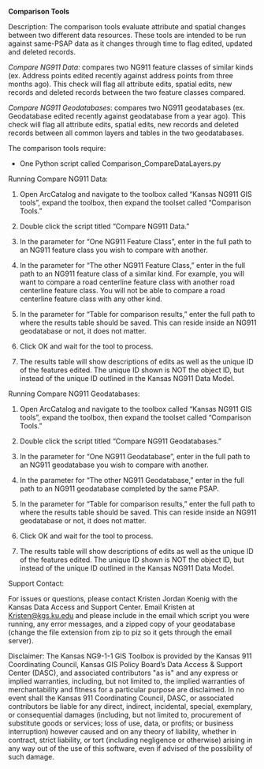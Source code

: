 **Comparison Tools**

Description: The comparison tools evaluate attribute and spatial changes
between two different data resources. These tools are intended to be run
against same-PSAP data as it changes through time to flag edited,
updated and deleted records.

*Compare NG911 Data*: compares two NG911 feature classes of similar
kinds (ex. Address points edited recently against address points from
three months ago). This check will flag all attribute edits, spatial
edits, new records and deleted records between the two feature classes
compared.

*Compare NG911 Geodatabases*: compares two NG911 geodatabases (ex.
Geodatabase edited recently against geodatabase from a year ago). This
check will flag all attribute edits, spatial edits, new records and
deleted records between all common layers and tables in the two
geodatabases.

The comparison tools require:

-   One Python script called Comparison\_CompareDataLayers.py

Running Compare NG911 Data:

1.  Open ArcCatalog and navigate to the toolbox called “Kansas NG911 GIS
    tools”, expand the toolbox, then expand the toolset called
    “Comparison Tools.”

2.  Double click the script titled “Compare NG911 Data.”

3.  In the parameter for “One NG911 Feature Class”, enter in the full
    path to an NG911 feature class you wish to compare with another.

4.  In the parameter for “The other NG911 Feature Class,” enter in the
    full path to an NG911 feature class of a similar kind. For example,
    you will want to compare a road centerline feature class with
    another road centerline feature class. You will not be able to
    compare a road centerline feature class with any other kind.

5.  In the parameter for “Table for comparison results,” enter the full
    path to where the results table should be saved. This can reside
    inside an NG911 geodatabase or not, it does not matter.

6.  Click OK and wait for the tool to process.

7.  The results table will show descriptions of edits as well as the
    unique ID of the features edited. The unique ID shown is NOT the
    object ID, but instead of the unique ID outlined in the Kansas NG911
    Data Model.

Running Compare NG911 Geodatabases:

1.  Open ArcCatalog and navigate to the toolbox called “Kansas NG911 GIS
    tools”, expand the toolbox, then expand the toolset called
    “Comparison Tools.”

2.  Double click the script titled “Compare NG911 Geodatabases.”

3.  In the parameter for “One NG911 Geodatabase”, enter in the full path
    to an NG911 geodatabase you wish to compare with another.

4.  In the parameter for “The other NG911 Geodatabase,” enter in the
    full path to an NG911 geodatabase completed by the same PSAP.

5.  In the parameter for “Table for comparison results,” enter the full
    path to where the results table should be saved. This can reside
    inside an NG911 geodatabase or not, it does not matter.

6.  Click OK and wait for the tool to process.

7.  The results table will show descriptions of edits as well as the
    unique ID of the features edited. The unique ID shown is NOT the
    object ID, but instead of the unique ID outlined in the Kansas NG911
    Data Model.

Support Contact:

For issues or questions, please contact Kristen Jordan Koenig with the
Kansas Data Access and Support Center. Email Kristen at
Kristen@kgs.ku.edu and please include in the email which script you were
running, any error messages, and a zipped copy of your geodatabase
(change the file extension from zip to piz so it gets through the email
server).

Disclaimer: The Kansas NG9-1-1 GIS Toolbox is provided by the Kansas 911
Coordinating Council, Kansas GIS Policy Board’s Data Access & Support
Center (DASC), and associated contributors "as is" and any express or
implied warranties, including, but not limited to, the implied
warranties of merchantability and fitness for a particular purpose are
disclaimed. In no event shall the Kansas 911 Coordinating Council, DASC,
or associated contributors be liable for any direct, indirect,
incidental, special, exemplary, or consequential damages (including, but
not limited to, procurement of substitute goods or services; loss of
use, data, or profits; or business interruption) however caused and on
any theory of liability, whether in contract, strict liability, or tort
(including negligence or otherwise) arising in any way out of the use of
this software, even if advised of the possibility of such damage.
